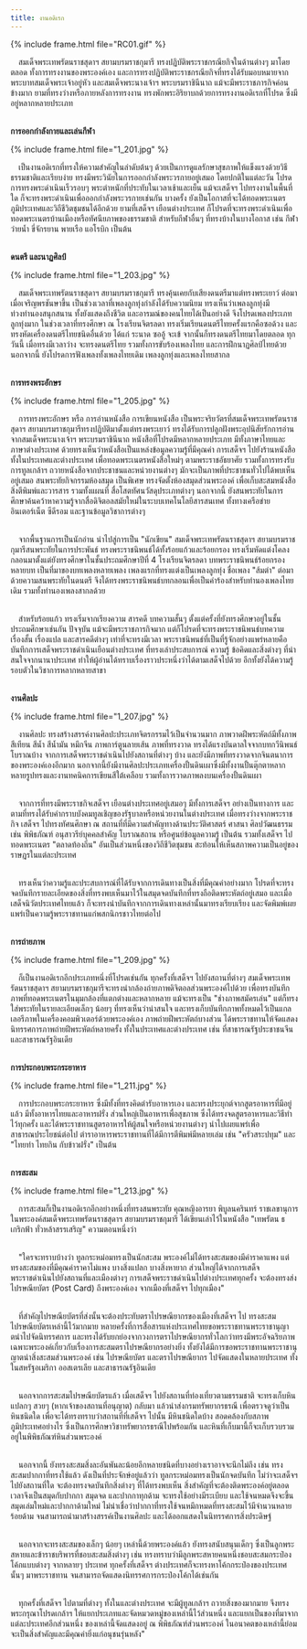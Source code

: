 ```yaml
---
title: งานอดิเรก
---
```


{% include frame.html file="RC01.gif" %}
<br>

<p>&emsp;สมเด็จพระเทพรัตนราชสุดาฯ สยามบรมราชกุมารี ทรงปฏิบัติพระราชกรณียกิจในด้านต่างๆ มาโดยตลอด ทั้งการทรงงานของพระองค์เอง และการทรงปฏิบัติพระราชกรณียกิจที่ทรงได้รับมอบหมายจากพระบาทสมเด็จพระเจ้าอยู่หัว และสมเด็จพระนางเจ้าฯ พระบรมราชินีนาถ แม้จะมีพระราชภารกิจค่อนข้างมาก ยามที่ทรงว่างหรือภายหลังการทรงงาน ทรงพักพระอิริยาบถด้วยการทรงงานอดิเรกที่โปรด ซึ่งมีอยู่หลากหลายประเภท
<br>
<br></p>


**การออกกำลังกายและเล่นกีฬา**
<br>

{% include frame.html file="1_201.jpg" %}
<br>

<p>&emsp;เป็นงานอดิเรกที่ทรงให้ความสำคัญในลำดับต้นๆ ด้วยเป็นการดูแลรักษาสุขภาพให้แข็งแรงด้วยวิธีธรรมชาติและเรียบง่าย ทรงมีพระวินัยในการออกกำลังพระวรกายอยู่เสมอ โดยปกติในแต่ละวัน โปรดการทรงพระดำเนินเร็วรอบๆ พระตำหนักที่ประทับในเวลาเช้าและเย็น แม้จะเสด็จฯ ไปทรงงานในพื้นที่ใด ก็จะทรงพระดำเนินเพื่อออกกำลังพระวรกายเช่นกัน บางครั้ง ยังเป็นโอกาสที่จะได้ทอดพระเนตรภูมิประเทศและวิถีชีวิตชุมชนได้อีกด้วย ยามที่เสด็จฯ เยือนต่างประเทศ ก็โปรดที่จะทรงพระดำเนินเพื่อทอดพระเนตรบ้านเมืองหรือทัศนียภาพของธรรมชาติ สำหรับกีฬาอื่นๆ ที่ทรงบ้างในบางโอกาส เช่น กีฬาว่ายน้ำ ขี่จักรยาน พายเรือ แอโรบิก เป็นต้น
<br>
<br></p>

**ดนตรี และนาฏศิลป์**
<br>

{% include frame.html file="1_203.jpg" %}
<br>

<p>&emsp;สมเด็จพระเทพรัตนราชสุดาฯ สยามบรมราชกุมารี ทรงคุ้นเคยกับเสียงดนตรีมาแต่ทรงพระเยาว์ ต่อมา เมื่อเจริญพรชันษาขึ้น เป็นช่วงเวลาที่เพลงลูกทุ่งกำลังได้รับความนิยม ทรงเห็นว่าเพลงลูกทุ่งมีท่วงทำนองสนุกสนาน ทั้งยังแสดงถึงชีวิต และอารมณ์ของคนไทยได้เป็นอย่างดี จึงโปรดเพลงประเภทลูกทุ่งมาก ในช่วงเวลาที่ทรงศึกษา ณ โรงเรียนจิตรลดา ทรงเริ่มเรียนดนตรีไทยครั้งแรกคือซอด้วง และทรงหัดเครื่องดนตรีไทยชนิดอื่นด้วย ได้แก่ ระนาด ซออู้ จะเข้ จากนั้นก็ทรงดนตรีไทยมาโดยตลอด ทุกวันนี้ เมื่อทรงมีเวลาว่าง จะทรงดนตรีไทย รวมทั้งการขับร้องเพลงไทย และการฝึกนาฏศิลป์ไทยด้วย นอกจากนี้ ยังโปรดการฟังเพลงทั้งเพลงไทยเดิม เพลงลูกทุ่งและเพลงไทยสากล
<br>
<br></p>

 **การทรงพระอักษร**
<br>

{% include frame.html file="1_205.jpg" %}
<br>

<p>&emsp;การทรงพระอักษร หรือ การอ่านหนังสือ การเขียนหนังสือ เป็นพระจริยวัตรที่สมเด็จพระเทพรัตนราชสุดาฯ สยามบรมราชกุมารีทรงปฏิบัติมาตั้งแต่ทรงพระเยาว์ ทรงได้รับการปลูกฝังพระอุปนิสัยรักการอ่านจากสมเด็จพระนางเจ้าฯ พระบรมราชินีนาถ หนังสือที่โปรดมีหลากหลายประเภท มีทั้งภาษาไทยและภาษาต่างประเทศ ด้วยทรงเห็นว่าหนังสือเป็นแหล่งข้อมูลความรู้ที่มีคุณค่า การเสด็จฯ ไปยังร้านหนังสือทั้งในประเทศและต่างประเทศ เพื่อทอดพระเนตรหนังสือใหม่ๆ ตามพระราชอัธยาศัย รวมทั้งการทรงรับการทูลเกล้าฯ ถวายหนังสือจากประชาชนและหน่วยงานต่างๆ มักจะเป็นภาพที่ประชาชนทั่วไปได้พบเห็นอยู่เสมอ สนพระทัยกิจกรรมห้องสมุด เป็นพิเศษ ทรงจัดตั้งห้องสมุดส่วนพระองค์ เพื่อเก็บสะสมหนังสือ สิ่งตีพิมพ์และวารสาร รวมทั้งแผนที่ สื่อโสตทัศนวัสดุประเภทต่างๆ นอกจากนี้ ยังสนพระทัยในการศึกษาค้นคว้าหาความรู้จากสื่อดิจิตอลสมัยใหม่ในระบบเทคโนโลยีสารสนเทศ ทั้งทางเครือข่ายอินเตอร์เน็ต ซีดีรอม และฐานข้อมูลวิชาการต่างๆ
<br>
<br>

&emsp;จากพื้นฐานการเป็นนักอ่าน นำไปสู่การเป็น "นักเขียน" สมเด็จพระเทพรัตนราชสุดาฯ สยามบรมราชกุมารีสนพระทัยในการประพันธ์ ทรงพระราชนิพนธ์ได้ทั้งร้อยแก้วและร้อยกรอง ทรงเริ่มหัดแต่งโคลงกลอนมาตั้งแต่ยังทรงศึกษาในชั้นประถมศึกษาปีที่ 4 โรงเรียนจิตรลดา บทพระราชนิพนธ์ร้อยกรองหลายบท เป็นที่มาของบทเพลงหลายเพลง เพลงแรกที่ทรงแต่งเป็นเพลงลูกทุ่ง ชื่อเพลง "ส้มตำ" ต่อมา ด้วยความสนพระทัยในดนตรี จึงได้ทรงพระราชนิพนธ์บทกลอนเพื่อเป็นคำร้องสำหรับทำนองเพลงไทยเดิม รวมทั้งทำนองเพลงสากลด้วย
<br>
<br>

&emsp;สำหรับร้อยแก้ว ทรงเริ่มจากเรียงความ สารคดี บทความสั้นๆ ตั้งแต่ครั้งที่ยังทรงศึกษาอยู่ในชั้นประถมศึกษาเช่นกัน ปัจจุบัน แม้จะมีพระราชภารกิจมาก แต่ก็โปรดที่จะทรงพระราชนิพนธ์บทความ เรื่องสั้น เรื่องแปล และสารคดีต่างๆ เท่าที่จะทรงมีเวลา พระราชนิพนธ์ที่เป็นที่รู้จักอย่างแพร่หลายคือ บันทึกการเสด็จพระราชดำเนินเยือนต่างประเทศ ที่ทรงเล่าประสบการณ์ ความรู้ ข้อคิดและสิ่งต่างๆ ที่น่าสนใจจากนานาประเทศ ทำให้ผู้อ่านได้ทราบเรื่องราวประหนึ่งว่าได้ตามเสด็จไปด้วย อีกทั้งยังได้ความรู้รอบตัวในวิชาการหลากหลายสาขา
<br>
<br></p>

**งานศิลปะ**
<br>

{% include frame.html file="1_207.jpg" %}
<br>

<P>&emsp;งานศิลปะ ทรงสร้างสรรค์งานศิลปะประเภทจิตรกรรมไว้เป็นจำนวนมาก ภาพวาดฝีพระหัตถ์มีทั้งภาพสีเทียน สีน้ำ สีน้ำมัน หมึกจีน ภาพการ์ตูนลายเส้น ภาพที่ทรงวาด ทรงได้แรงบันดาลใจจากบทกวีนิพนธ์โบราณบ้าง จากการเสด็จพระราชดำเนินไปยังสถานที่ต่างๆ บ้าง และยังมีภาพที่ทรงวาดจากจินตนาการของพระองค์เองอีกมาก นอกจากนี้ยังมีงานศิลปะประเภทเครื่องปั้นดินเผาซึ่งมีทั้งงานปั้นตุ๊กตาหลากหลายรูปทรงและงานทคนิคการเขียนสีใต้เคลือบ รวมทั้งการวาดภาพลงบนเครื่องปั้นดินเผา
<br>
<br>

&emsp;จากการที่ทรงมีพระราชกิจเสด็จฯ เยือนต่างประเทศอยู่เสมอๆ มีทั้งการเสด็จฯ อย่างเป็นทางการ และตามที่ทรงได้รับคำกราบบังคมทูลเชิญของรัฐบาลหรือหน่วยงานในต่างประเทศ เมื่อทรงว่างจากพระราชกิจ เสด็จฯ ไปทรงทัศนศึกษา ณ สถานที่ที่มีความสำคัญทางด้านประวัติศาสตร์ ศาสนา ศิลปวัฒนธรรม เช่น พิพิธภัณฑ์ อนุสาวรีย์บุคคลสำคัญ โบราณสถาน หรือศูนย์ข้อมูลความรู้ เป็นต้น รวมทั้งเสด็จฯ ไปทอดพระเนตร "ตลาดท้องถิ่น" อันเป็นส่วนหนึ่งของวิถีชีวิตชุมชน สะท้อนให้เห็นสภาพความเป็นอยู่ของราษฎรในแต่ละประเทศ
<br>
<br>

&emsp;ทรงเห็นว่าความรู้และประสบการณ์ที่ได้รับจากการเดินทางเป็นสิ่งที่มีคุณค่าอย่างมาก โปรดที่จะทรงจดบันทึกรายละเอียดของสิ่งที่ทรงพบเห็นมาไว้ในสมุดจดบันทึกที่ทรงถือติดพระหัตถ์อยู่เสมอ และเมื่อเสด็จนิวัตประเทศไทยแล้ว ก็จะทรงนำบันทึกจากการเดินทางเหล่านั้นมาทรงเรียบเรียง และจัดพิมพ์เผยแพร่เป็นความรู้พระราชทานแก่พสกนิกรชาวไทยต่อไป
<br>
<br></P>


**การถ่ายภาพ**
<br>

{% include frame.html file="1_209.jpg" %}
<br>

<p>&emsp;ก็เป็นงานอดิเรกอีกประเภทหนึ่งที่โปรดเช่นกัน ทุกครั้งที่เสด็จฯ ไปยังสถานที่ต่างๆ สมเด็จพระเทพรัตนราชสุดาฯ สยามบรมราชกุมารีจะทรงนำกล้องถ่ายภาพดิจิตอลส่วนพระองค์ไปด้วย เพื่อทรงบันทึกภาพที่ทอดพระเนตรในมุมกล้องที่แตกต่างและหลากหลาย แม้จะทรงเป็น "ช่างภาพสมัครเล่น" แต่ก็ทรงใส่พระทัยในรายละเอียดเล็กๆ น้อยๆ ที่ทรงเห็นว่าน่าสนใจ และทรงเก็บบันทึกภาพทั้งหมดไว้เป็นแกลเลอรีภาพในเครื่องคอมพิวเตอร์ด้วยพระองค์เอง ภาพถ่ายฝีพระหัตถ์บางส่วน ได้พระราชทานให้จัดแสดงนิทรรศการภาพถ่ายฝีพระหัตถ์หลายครั้ง ทั้งในประเทศและต่างประเทศ เช่น ที่สาธารณรัฐประชาชนจีน และสาธารณรัฐอินเดีย
<br>
<br></p>

**การประกอบพระกระยาหาร**
<br>

{% include frame.html file="1_211.jpg" %}
<br>

<p>&emsp;การประกอบพระกระยาหาร ซึ่งมีทั้งที่ทรงคิดตำรับอาหารเอง และทรงประยุกต์จากสูตรอาหารที่มีอยู่แล้ว มีทั้งอาหารไทยและอาหารฝรั่ง ส่วนใหญ่เป็นอาหารเพื่อสุขภาพ ซึ่งได้ทรงจดสูตรอาหารและวิธีทำไว้ทุกครั้ง และได้พระราชทานสูตรอาหารให้ผู้สนใจหรือหน่วยงานต่างๆ นำไปเผยแพร่เพื่อสาธารณประโยชน์ต่อไป ตำราอาหารพระราชทานที่ได้มีการตีพิมพ์มีหลายเล่ม เช่น "ครัวสระปทุม" และ "ไทยทำ ไทยกิน กับข้าวฝรั่ง" เป็นต้น
<br>
<br></p>

**การสะสม**
<br>

{% include frame.html file="1_213.jpg" %}
<br>

<p>&emsp;การสะสมก็เป็นงานอดิเรกอีกอย่างหนึ่งที่ทรงสนพระทัย คุณหญิงอารยา พิบูลนครินทร์ ราชเลขานุการในพระองค์สมเด็จพระเทพรัตนราชสุดาฯ สยามบรมราชกุมารี ได้เขียนเล่าไว้ในหนังสือ "เทพรัตน ธ เกริกฟ้า ทั่วหล้าสรรเสริญ" ความตอนหนึ่งว่า
<br>
<br>

&emsp;"ใครจะทราบบ้างว่า ทูลกระหม่อมทรงเป็นนักสะสม พระองค์ไม่ได้ทรงสะสมของมีค่าราคาแพง แต่ทรงสะสมของที่มีคุณค่าราคาไม่แพง บางสิ่งแปลก บางสิ่งหายาก ส่วนใหญ่ได้จากการเสด็จพระราชดำเนินไปยังสถานที่และเมืองต่างๆ การเสด็จพระราชดำเนินไปต่างประเทศทุกครั้ง จะต้องทรงส่งไปรษณียบัตร (Post Card) ถึงพระองค์เอง จากเมืองที่เสด็จฯ ไปทุกเมือง"
<br>
<br>

&emsp;ที่สำคัญไปรษณียบัตรที่ส่งนั้นจะต้องประทับตราไปรษณียากรของเมืองที่เสด็จฯ ไป ทรงสะสมไปรษณียบัตรเหล่านี้ไว้มากมาย หลายครั้งที่การสื่อสารแห่งประเทศไทยขอพระราชทานพระราชานุญาตนำไปจัดนิทรรศการ และทรงได้รับยกย่องจากวงการตราไปรษณียากรทั่วโลกว่าทรงมีพระอัจฉริยภาพเฉพาะพระองค์เกี่ยวกับเรื่องการสะสมตราไปรษณียากรอย่างยิ่ง ทั้งยังได้มีการขอพระราชทานพระราชานุญาตนำสิ่งสะสมส่วนพระองค์ เช่น ไปรษณียบัตร และตราไปรษณียากร ไปจัดแสดงในหลายประเทศ ทั้งในสหรัฐอเมริกา ออสเตรเลีย และสาธารณรัฐอินเดีย
<br>
<br>

&emsp;นอกจากการสะสมไปรษณียบัตรแล้ว เมื่อเสด็จฯ ไปยังสถานที่ท่องเที่ยวตามธรรมชาติ จะทรงเก็บหินแปลกๆ สวยๆ (หากเจ้าของสถานที่อนุญาต) กลับมา แล้วนำส่งกรมทรัพยากรธรณี เพื่อตรวจดูว่าเป็นหินชนิดใด เพื่อจะได้ทรงทราบว่าสถานที่ที่เสด็จฯ ไปนั้น มีหินชนิดใดบ้าง สอดคล้องกับสภาพภูมิประเทศอย่างไร ซึ่งเป็นการศึกษาวิชาทรัพยากรธรณีไปพร้อมกัน และหินที่เก็บมานี้ก็จะเก็บรวบรวมอยู่ในพิพิธภัณฑ์หินส่วนพระองค์
<br>
<br>

&emsp;นอกจากนี้ ยังทรงสะสมสิ่งละอันพันละน้อยอีกหลายชนิดที่บางอย่างเราอาจจะนึกไม่ถึง เช่น ทรงสะสมปากกาที่ทรงใช้แล้ว ดังเป็นที่ประจักษ์อยู่แล้วว่า ทูลกระหม่อมทรงเป็นนักจดบันทึก ไม่ว่าจะเสด็จฯ ไปยังสถานที่ใด จะต้องทรงจดบันทึกสิ่งต่างๆ ที่ได้ทรงพบเห็น สิ่งสำคัญที่จะต้องติดพระองค์อยู่ตลอดเวลาจึงเป็นสมุดกับปากกา สมุดจด และปากกาทุกด้าม จะทรงใช้อย่างมีระเบียบ และใช้จนหมดจึงจะขึ้นสมุดเล่มใหม่และปากกาด้ามใหม่ ไม่น่าเชื่อว่าปากกาที่ทรงใช้จนหมึกหมดที่ทรงสะสมไว้มีจำนวนหลายร้อยด้าม จนสามารถนำมาสร้างสรรค์เป็นงานศิลปะ และได้ออกแสดงในนิทรรศการสิ่งประดิษฐ์
<br>
<br>

&emsp;นอกจากจะทรงสะสมของเล็กๆ น้อยๆ เหล่านี้ด้วยพระองค์แล้ว ยังทรงสนับสนุนเด็กๆ ซึ่งเป็นลูกพระสหายและข้าราชบริพารที่ชอบสะสมสิ่งต่างๆ เช่น ทรงทราบว่ามีลูกพระสหายคนหนึ่งชอบสะสมกระป๋องโค้กแบบต่างๆ จากหลายๆ ประเทศ ทุกครั้งที่เสด็จฯ ต่างประเทศก็จะทรงหาโค้กกระป๋องของประเทศนั้นๆ มาพระราชทาน จนสามารถจัดแสดงนิทรรศการกระป๋องโค้กได้เช่นกัน
<br>
<br>

&emsp;ทุกครั้งที่เสด็จฯ ไปตามที่ต่างๆ ทั้งในและต่างประเทศ จะมีผู้ทูลเกล้าฯ ถวายสิ่งของมากมาย จึงทรงพระกรุณาโปรดเกล้าฯ ให้แยกประเภทและจัดหมวดหมู่ของเหล่านี้ไว้ส่วนหนึ่ง และแยกเป็นของที่มาจากแต่ละประเทศอีกส่วนหนึ่ง ของเหล่านี้จัดแสดงอยู่ ณ พิพิธภัณฑ์ส่วนพระองค์ ในอนาคตของเหล่านี้ย่อมจะเป็นสิ่งสำคัญและมีคุณค่ายิ่งแก่อนุชนรุ่นหลัง"
<br>
<br></p>
